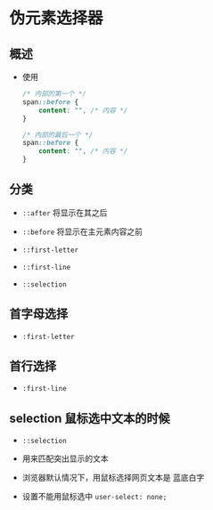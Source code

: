 # 伪元素选择器

## 概述

+ 使用

  ```css
  /* 内部的第一个 */
  span::before {
      content: "", /* 内容 */
  }

  /* 内部的最后一个 */
  span::before {
      content: "", /* 内容 */
  }
  ```

## 分类

+ `::after` 将显示在其之后

+ `::before` 将显示在主元素内容之前

+ `::first-letter`

+ `::first-line`

+ `::selection`



## 首字母选择

+ `:first-letter`

## 首行选择

+ `:first-line`

## selection 鼠标选中文本的时候

+ `::selection`

+ 用来匹配突出显示的文本

+ 浏览器默认情况下，用鼠标选择网页文本是 蓝底白字

+ 设置不能用鼠标选中 `user-select: none;`

